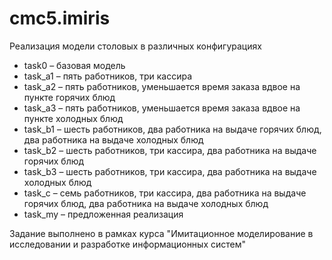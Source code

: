 # cmc5.imiris

Реализация модели столовых в различных конфигурациях

*	task0 – базовая модель
* task_a1 – пять работников, три кассира
* task_a2 – пять работников, уменьшается время заказа вдвое на пункте горячих блюд
* task_a3 – пять работников, уменьшается время заказа вдвое на пункте холодных блюд
* task_b1 – шесть работников, два работника на выдаче горячих блюд, два работника на выдаче холодных блюд
* task_b2 – шесть работников, три кассира, два работника на выдаче горячих блюд
* task_b3 – шесть работников, три кассира, два работника на выдаче холодных блюд
* task_с – семь работников, три кассира, два работника на выдаче горячих блюд, два работника на выдаче холодных блюд
* task_my – предложенная реализация

Задание выполнено в рамках курса "Имитационное моделирование в исследовании и разработке информационных систем"
